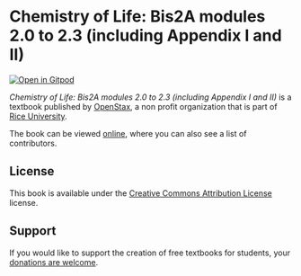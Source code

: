 # Chemistry of Life:  Bis2A modules 2.0 to 2.3 (including Appendix I and II)

[![Open in Gitpod](https://gitpod.io/button/open-in-gitpod.svg)](https://gitpod.io/from-referrer/)

_Chemistry of Life:  Bis2A modules 2.0 to 2.3 (including Appendix I and II)_ is a textbook published by [OpenStax](https://openstax.org/), a non profit organization that is part of [Rice University](https://www.rice.edu/).

The book can be viewed [online](https://github.com/cnx-user-books/cnxbook-chemistry-of-life-bis2a-modules-2-0-to-2-3-including-appendix-i-and-ii/releases/latest), where you can also see a list of contributors.

## License
This book is available under the [Creative Commons Attribution License](./LICENSE) license.

## Support
If you would like to support the creation of free textbooks for students, your [donations are welcome](https://riceconnect.rice.edu/donation/support-openstax-banner).
